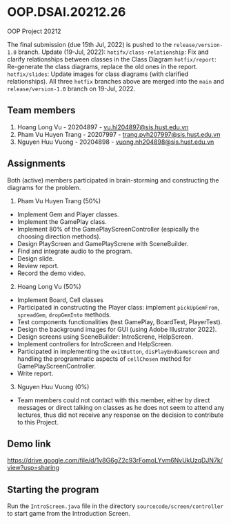 # OOP.DSAI.20212.26
OOP Project 20212

The final submission (due 15th Jul, 2022) is pushed to the `release/version-1.0` branch.
Update (19-Jul, 2022):
`hotifx/class-relationship`: Fix and clarify relationships between classes in the Class Diagram
`hotfix/report`: Re-generate the class diagrams, replace the old ones in the report.
`hotfix/slides`: Update images for class diagrams (with clarified relationships).
All three `hotfix` branches above are merged into the `main` and `release/version-1.0` branch on 19-Jul, 2022.
## Team members
1. Hoang Long Vu - 20204897 - vu.hl204897@sis.hust.edu.vn 
2. Pham Vu Huyen Trang - 20207997 - trang.pvh207997@sis.hust.edu.vn 
3. Nguyen Huu Vuong - 20204898 - vuong.nh204898@sis.hust.edu.vn 

## Assignments
Both (active) members participated in brain-storming and constructing the diagrams for the problem.
1. Pham Vu Huyen Trang (50%)
- Implement Gem and Player classes.
- Implement the GamePlay class.
- Implement 80% of the GamePlayScreenController (espically the choosing direction methods).
- Design PlayScreen and GamePlayScrene with SceneBuilder.
- Find and integrate audio to the program.
- Design slide.
- Review report.
- Record the demo video.

2. Hoang Long Vu (50%)
- Implement Board, Cell classes
- Participated in constructing the Player class: implement `pickUpGemFrom`, `spreadGem`, `dropGemInto` methods.
- Test components functionalities (test GamePlay, BoardTest, PlayerTest).
- Design the background images for GUI (using Adobe Illustrator 2022).
- Design screens using SceneBuilder: IntroScrene, HelpScreen.
- Implement controllers for IntroScreen and HelpScreen.
- Participated in implementing the `exitButton`, `disPlayEndGameScreen` and handling the programmatic aspects of `cellChosen` method for GamePlayScreenController.
- Write report.

3. Nguyen Huu Vuong (0%)
- Team members could not contact with this member, either by direct messages or direct talking on classes as he does not seem to attend any lectures, thus did not receive any response on the decision to contribute to this Project. 

## Demo link
https://drive.google.com/file/d/1v8G6gZ2c93rFomoLYvm6NvUkUzqDJN7k/view?usp=sharing

## Starting the program
Run the `IntroScreen.java` file in the directory `sourcecode/screen/controller` to start game from the Introduction Screen.
